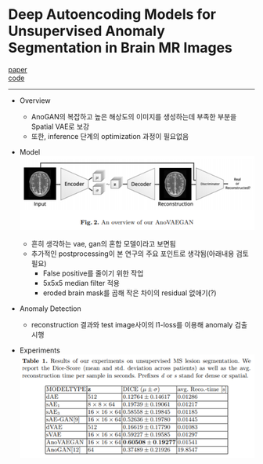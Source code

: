 # Deep Autoencoding Models for Unsupervised Anomaly Segmentation in Brain MR Images

[paper](https://arxiv.org/pdf/1804.04488.pdf)  
[code](https://github.com/bumuckl/AutoencodersForUnsupervisedAnomalyDetection)

---
* Overview
  * AnoGAN의 복잡하고 높은 해상도의 이미지를 생성하는데 부족한 부분을 Spatial VAE로 보강
  * 또한, inference 단계의 optimization 과정이 필요없음

* Model
![model](./model.PNG)
  - 흔히 생각하는 vae, gan의 혼합 모델이라고 보면됨
  - 추가적인 postprocessing이 본 연구의 주요 포인트로 생각됨(아래내용 검토 필요)
    - False positive를 줄이기 위한 작업
    - 5x5x5 median filter 적용
    - eroded brain mask를 곱해 작은 차이의 residual 없애기(?)

* Anomaly Detection
  - reconstruction 결과와 test image사이의 l1-loss를 이용해 anomaly 검출 시행

* Experiments
![results](./results.PNG)
